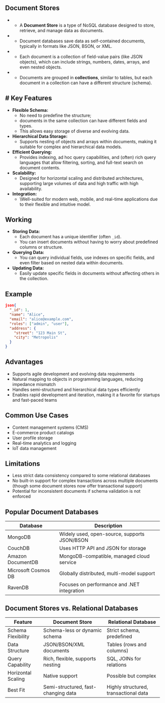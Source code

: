 ## **Document Stores**

- - A **Document Store** is a type of NoSQL database designed to store, retrieve, and manage data as documents.
- - Document databases save data as self-contained documents, typically in formats like JSON, BSON, or XML.
- - Each document is a collection of field-value pairs (like JSON objects), which can include strings, numbers, dates, arrays, and even nested objects.
- - Documents are grouped in **collections**, similar to tables, but each document in a collection can have a different structure (schema).

## **# Key Features**

- **Flexible Schema:**
    - No need to predefine the structure;
    - documents in the same collection can have different fields and types.
    - This allows easy storage of diverse and evolving data.
- **Hierarchical Data Storage:**
    - Supports nesting of objects and arrays within documents, making it suitable for complex and hierarchical data models.
- **Efficient Querying:**
    - Provides indexing, ad hoc query capabilities, and (often) rich query languages that allow filtering, sorting, and full-text search on document contents.
- **Scalability:**
    - Designed for horizontal scaling and distributed architectures, supporting large volumes of data and high traffic with high availability.
- **Integration:**
    - \Well-suited for modern web, mobile, and real-time applications due to their flexible and intuitive model.

## **Working**

- **Storing Data:**
    - Each document has a unique identifier (often `_id`).
    - You can insert documents without having to worry about predefined columns or structure.
- **Querying Data:**
    - You can query individual fields, use indexes on specific fields, and even filter based on nested data within documents.
- **Updating Data:**
    - Easily update specific fields in documents without affecting others in the collection.

## **Example**

```json
json{
  "_id": 1,
  "name": "Alice",
  "email": "alice@example.com",
  "roles": ["admin", "user"],
  "address": {
    "street": "123 Main St",
    "city": "Metropolis"
  }
}
```

## **Advantages**

- Supports agile development and evolving data requirements
- Natural mapping to objects in programming languages, reducing impedance mismatch
- Handles semi-structured and hierarchical data types efficiently
- Enables rapid development and iteration, making it a favorite for startups and fast-paced teams

## **Common Use Cases**

- Content management systems (CMS)
- E-commerce product catalogs
- User profile storage
- Real-time analytics and logging
- IoT data management

## **Limitations**

- Less strict data consistency compared to some relational databases
- No built-in support for complex transactions across multiple documents (though some document stores now offer transactional support)
- Potential for inconsistent documents if schema validation is not enforced

## **Popular Document Databases**

| Database | Description |
| --- | --- |
| MongoDB | Widely used, open-source, supports JSON/BSON |
| CouchDB | Uses HTTP API and JSON for storage |
| Amazon DocumentDB | MongoDB-compatible, managed cloud service |
| Microsoft Cosmos DB | Globally distributed, multi-model support |
| RavenDB | Focuses on performance and .NET integration |

## **Document Stores vs. Relational Databases**

| Feature | Document Store | Relational Database |
| --- | --- | --- |
| Schema Flexibility | Schema-less or dynamic schema | Strict schema, predefined |
| Data Structure | JSON/BSON/XML documents | Tables (rows and columns) |
| Query Capability | Rich, flexible, supports nesting | SQL, JOINs for relations |
| Horizontal Scaling | Native support | Possible but complex |
| Best Fit | Semi-structured, fast-changing data | Highly structured, transactional data |